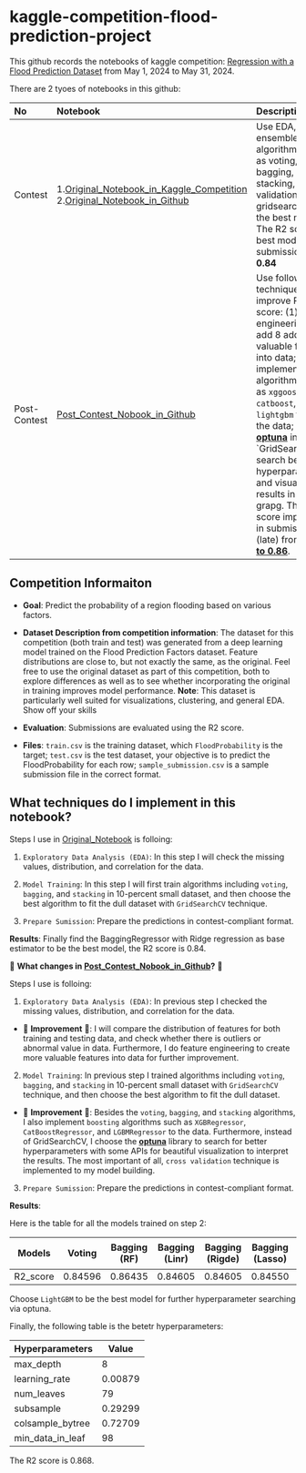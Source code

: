# kaggle-competition-flood-prediction-project

This github records the notebooks of kaggle competition: [Regression with a Flood Prediction Dataset](https://www.kaggle.com/competitions/playground-series-s4e5/overview) from May 1, 2024 to May 31, 2024.

There are 2 tyoes of notebooks in this github:

| No | Notebook | Description |
| :- | :------- | :---------- |
| Contest | 1.[Original_Notebook_in_Kaggle_Competition](https://www.kaggle.com/code/leoloho/flood-prediction-bagging-gridsearch-0-84) 2.[Original_Notebook_in_Github](https://github.com/Leohoji/kaggle-competition-flood-prediction-project/blob/main/flood_prediction.ipynb) |  Use EDA, ensemble algorithms such as voting, bagging, and stacking, cross validation, and gridsearch to find the best model. The R2 score of best model for submission is **0.84** |
| Post-Contest | [Post_Contest_Nobook_in_Github](https://github.com/Leohoji/kaggle-competition-flood-prediction-project/blob/main/flood_prediction_post_competition.ipynb) | Use following techniques to improve R2 score: (1) feature engineering to add 8 addiotional valuable features into data; (2) implement more algorithms such as `xggoost`, `catboost`, and `lightgbm` to train the data; (3) use  **[optuna](https://optuna.readthedocs.io/zh-cn/latest/tutorial/10_key_features/005_visualization.html)** instead `GridSearchCV to search better hyperparameters, and visualize results in clear grapg. The R2 score improved in submission (late) from <ins>**0.84 to 0.86**</ins>. |


## Competition Informaiton

- **Goal**: Predict the probability of a region flooding based on various factors.
 
- **Dataset Description from competition information**: The dataset for this competition (both train and test) was generated from a deep learning model trained on the Flood Prediction Factors dataset. Feature distributions are close to, but not exactly the same, as the original. Feel free to use the original dataset as part of this competition, both to explore differences as well as to see whether incorporating the original in training improves model performance. **Note**: This dataset is particularly well suited for visualizations, clustering, and general EDA. Show off your skills

- **Evaluation**: Submissions are evaluated using the R2 score.

- **Files**: `train.csv` is the training dataset, which `FloodProbability` is the target; `test.csv` is the test dataset, your objective is to predict the FloodProbability for each row; `sample_submission.csv` is a sample submission file in the correct format.

## What techniques do I implement in this notebook?

Steps I use in [Original_Notebook](https://github.com/Leohoji/kaggle-competition-flood-prediction-project/blob/main/flood_prediction.ipynb) is folloing:

1. `Exploratory Data Analysis (EDA)`: In this step I will check the missing values, distribution, and correlation for the data.

2. `Model Training`: In this step I will first train algorithms including `voting`, `bagging`, and `stacking` in 10-percent small dataset, and then choose the best algorithm to fit the dull dataset with `GridSearchCV` technique.

3. `Prepare Sumission`: Prepare the predictions in contest-compliant format.

**Results**: Finally find the BaggingRegressor with Ridge regression as base estimator to be the best model, the R2 score is 0.84.

🎄 **What changes in [Post_Contest_Nobook_in_Github](https://github.com/Leohoji/kaggle-competition-flood-prediction-project/blob/main/flood_prediction_post_competition.ipynb)?** 🎄

Steps I use is folloing:

1. `Exploratory Data Analysis (EDA)`: In previous step I checked the missing values, distribution, and correlation for the data.

- 💪 **Improvement** 💪: I will compare the distribution of features for both training and testing data, and check whether there is outliers or abnormal value in data. Furthermore, I do feature engineering to create more valuable features into data for further improvement.

2. `Model Training`: In previous step I trained algorithms including `voting`, `bagging`, and `stacking` in 10-percent small dataset with `GridSearchCV` technique, and then choose the best algorithm to fit the dull dataset.

- 💪 **Improvement** 💪: Besides the `voting`, `bagging`, and `stacking` algorithms, I also implement `boosting` algorithms such as `XGBRegressor`, `CatBoostRegressor`, and `LGBMRegressor` to the data. Furthermore, instead of GridSearchCV, I choose the **[optuna](https://optuna.readthedocs.io/zh-cn/latest/tutorial/10_key_features/005_visualization.html)** library to search for better hyperparameters with some APIs for beautiful visualization to interpret the results. The most important of all, `cross validation` technique is implemented to my model building.

3. `Prepare Sumission`: Prepare the predictions in contest-compliant format.

**Results**:

Here is the table for all the models trained on step 2:

| Models   | Voting  | Bagging (RF) | Bagging (Linr) | Bagging (Rigde) | Bagging (Lasso) |	XGBoost | CatBoost               | 🏆 LightGBM            |	Stacking  |
| -------- | ------- | ------------ | -------------- | --------------- | --------------- | -------- | ---------------------- | ---------------------- | --------- |
| R2_score | 0.84596 | 0.86435      | 0.84605        | 0.84605         | 0.84550         | 0.86241  | <ins>**0.86718**</ins> | <ins>**0.86799**</ims> | 0.85528   |

Choose `LightGBM` to be the best model for further hyperparameter searching via optuna.

Finally, the following table is the betetr hyperparameters:

| Hyperparameters  | Value   |
| ---------------- | -----   |
| max_depth        | 8       |
| learning_rate    | 0.00879 |
| num_leaves       | 79      |
| subsample        | 0.29299 |
| colsample_bytree | 0.72709 |
| min_data_in_leaf | 98      |

The R2 score is 0.868.
